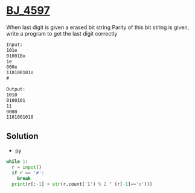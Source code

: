 # [BJ_4597](https://acmicpc.net/problem/4597)

When last digit is given a erased bit string
Parity of this bit string is given, write a program to get the last digit correctly

```txt
Input:
101e
010010o
1e
000e
110100101o
#

Output:
1010
0100101
11
0000
1101001010
```

## Solution

* py

```py
while 1:
  r = input()
  if r == '#':
    break
  print(r[:-1] + str(r.count('1') % 2 ^ (r[-1]=='o')))
```
